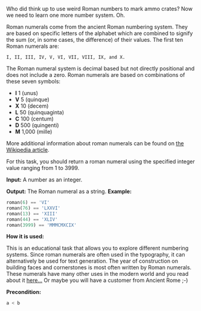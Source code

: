 Who did think up to use weird Roman numbers to mark ammo crates?
Now we need to learn one more number system. Oh.

Roman numerals come from the ancient Roman numbering system.
They are based on specific letters of the alphabet which are combined to signify the sum
(or, in some cases, the difference) of their values. The first ten Roman numerals are:

`I, II, III, IV, V, VI, VII, VIII, IX, and X.`

The Roman numeral system is decimal based but not directly positional and does not
include a zero. Roman numerals are based on combinations of these seven symbols:

 - **I** 1 (unus)
 - **V** 5 (quinque)
 - **X** 10 (decem)
 - **L** 50 (quinquaginta)
 - **C** 100 (centum)
 - **D** 500 (quingenti)
 - **M** 1,000 (mille)

More additional information about roman numerals can be found on
[the Wikipedia article](http://en.wikipedia.org/wiki/Roman_numerals).

For this task, you should return a roman numeral using the specified integer value ranging from 1 to 3999.

**Input:** A number as an integer.

**Output:** The Roman numeral as a string.
**Example:**

```python
roman(6) == 'VI'
roman(76) == 'LXXVI'
roman(13) == 'XIII'
roman(44) == 'XLIV'
roman(3999) == 'MMMCMXCIX'
```
**How it is used:**

This is an educational task that allows you to explore different numbering systems.
Since roman numerals are often used in the typography,
it can alternatively be used for text generation.
The year of construction on building faces and cornerstones is most often written by Roman numerals.
These numerals have many other uses in the modern world and you read about it
<a href="http://en.wikipedia.org/wiki/Roman_numerals#Modern_usage">here...</a>
Or maybe you will have a customer from Ancient Rome ;-)

**Precondition:**
```python
a < b
```
